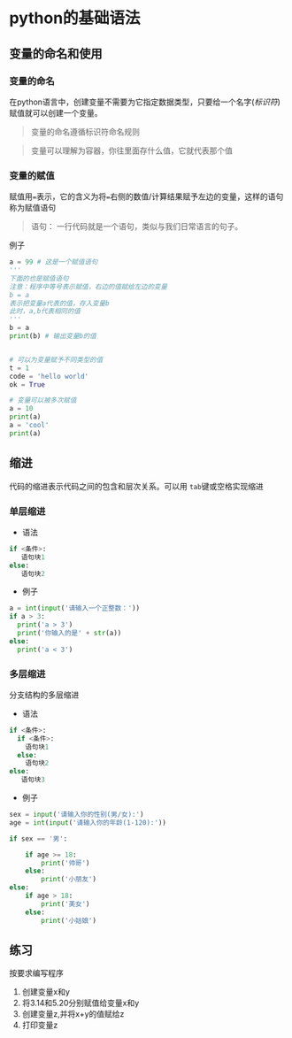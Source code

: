 # python的基础语法

## 变量的命名和使用

### 变量的命名
在python语言中，创建变量不需要为它指定数据类型，只要给一个名字(*标识符*)赋值就可以创建一个变量。

> 变量的命名遵循标识符命名规则

> 变量可以理解为容器，你往里面存什么值，它就代表那个值

### 变量的赋值
赋值用`=`表示，它的含义为将`=`右侧的数值/计算结果赋予左边的变量，这样的语句称为赋值语句

> 语句： 一行代码就是一个语句，类似与我们日常语言的句子。

例子

```python
a = 99 # 这是一个赋值语句
'''
下面的也是赋值语句
注意：程序中等号表示赋值，右边的值赋给左边的变量
b = a
表示把变量a代表的值，存入变量b
此时，a,b代表相同的值
'''
b = a
print(b) # 输出变量b的值


# 可以为变量赋予不同类型的值
t = 1
code = 'hello world'
ok = True

# 变量可以被多次赋值
a = 10
print(a)
a = 'cool'
print(a)

```

## 缩进
代码的缩进表示代码之间的包含和层次关系。可以用 `tab`键或空格实现缩进

### 单层缩进

- 语法

```python
if <条件>:
   语句块1
else:
   语句块2
```

- 例子

```python
a = int(input('请输入一个正整数：'))
if a > 3:
  print('a > 3')
  print('你输入的是' + str(a))
else:
  print('a < 3')

```

### 多层缩进
分支结构的多层缩进

- 语法

```python
if <条件>:
  if <条件>:
    语句块1
  else:
    语句块2
else:
   语句块3
```
- 例子

```python
sex = input('请输入你的性别(男/女):')
age = int(input('请输入你的年龄(1-120):'))

if sex == '男':

    if age >= 18:
        print('帅哥')
    else:
        print('小朋友')
else:
    if age > 18:
        print('美女')
    else:
        print('小姑娘')
```

## 练习

按要求编写程序
1. 创建变量x和y
2. 将3.14和5.20分别赋值给变量x和y
3. 创建变量z,并将x+y的值赋给z
4. 打印变量z

